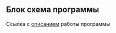 ## Блок схема программы
Ссылка с [описанием](https://drive.google.com/file/d/1ccqRo33O8osruGFSUq0rUZeUyjq_msZA/view?usp=drive_link) работы программы
